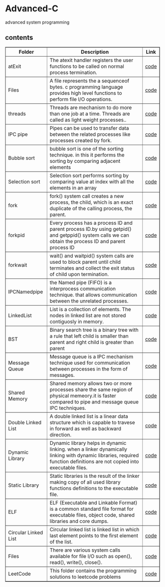 # Advanced-C
advanced system programming


<h2>contents</h2>

<table style="width:100%" border="1px solid black">
<tr>
<th>Folder</th>
<th>Description</th>
<th>Link</th>
</tr>
<tr>
<td>atExit</td>
<td>The atexit handler registers the user functions to be called on normal process termination.</td>
<td><a href="https://github.com/lakshminarayana8522/Advanced-C/tree/main/atExit">code</a></td>
</tr>
<tr>
<td>Files</td>
<td>A file represents the a sequenceof bytes. c programming language provides high level functions to perform file I/O operations.</td>
<td><a href="https://github.com/lakshminarayana8522/Advanced-C/tree/main/files">code</a></td>
</tr>

<tr>
<td>threads</td>
<td>Threads are mechanism to do more than one job at a time. Threads are called as light weight processes..</td>
<td><a href="https://github.com/lakshminarayana8522/Advanced-C/tree/main/threads">code</a></td>
</tr>

<tr>
<td>IPC pipe</td>
<td>Pipes can be used to transfer data between the related processes like processes created by fork.</td>
<td><a href="https://github.com/lakshminarayana8522/Advanced-C/tree/main/IPCPipe">code</a></td>
</tr>
<tr>
<td>Bubble sort</td>
<td>bubble sort is one of the sorting technique. in this it performs the sorting by comparing adjacent elements</td>
<td><a href="https://github.com/lakshminarayana8522/Advanced-C/tree/main/bubblesort">code</a></td>
</tr>

<tr>
<td>Selection sort</td>
<td>Selection sort performs sorting by comparing value at index with all the elements in an array</td>
<td><a href="https://github.com/lakshminarayana8522/Advanced-C/tree/main/selectionSort">code</a></td>
</tr>
<tr>
<td>fork</td>
<td>fork() system call creates a new process, the child, which is an exact duplicate of the calling process, the parent.</td>
<td><a href="https://github.com/lakshminarayana8522/Advanced-C/tree/main/fork">code</a></td>
</tr>
<tr>
<td>forkpid</td>
<td>Every process has a process ID and parent process ID.by using getpid() and getppid() system calls we can obtain the process ID and parent process ID</td>
<td><a href="https://github.com/lakshminarayana8522/Advanced-C/tree/main/forkpid">code</a></td>
</tr>
<tr>
<td>forkwait</td>
<td>wait() and waitpid() system calls are used to block parent until child terminates and collect the exit status of child upon termination.</td>
<td><a href="https://github.com/lakshminarayana8522/Advanced-C/tree/main/forkwait">code</a></td>
</tr>
<tr>
<td>IPCNamedpipe</td>
<td>the Named pipe (FIFO) is a interprocess communication technique. that allows communication between the unrelated processes.</td>
<td><a href="https://github.com/lakshminarayana8522/Advanced-C/tree/main/IPC_Namedpipe">code</a></td>
</tr>
<tr>
<td>LinkedList</td>
<td>List is a collection of elements. The nodes in linked list are not stored contiguosly in memory.</td>
<td><a href="https://github.com/lakshminarayana8522/Advanced-C/tree/main/LinkedList">code<a/></td>
</tr>
<tr>
<td>BST</td>
<td>Binary search tree is a binary tree with a rule that left child is smaller than parent and right child is greater than parent</td>
<td><a href="https://github.com/lakshminarayana8522/Advanced-C/tree/main/BST">code</a></td>
</tr>
<tr>
<td>Message Queue </td>
<td> Message queue is a IPC mechanism technique used for communication between processes in the form of messages.</td>
<td><a href="https://github.com/lakshminarayana8522/Advanced-C/tree/main/MessageQueue">code</a></td>
</tr>
<tr>
<td> Shared Memory </td>
<td> Shared memory allows two or more processes share the same region of physical memeory.it is faster compared to pipe and message queue IPC techniques. </td>
<td><a href="https://github.com/lakshminarayana8522/Advanced-C/tree/main/SharedMemory">code</a></td>
</tr>
<tr>
<td>Double Linked List </td>
<td> A double linked list is a linear data structure which is capable to travese in forward as well as backward direction.</td>
<td><a href="https://github.com/lakshminarayana8522/Advanced-C/tree/main/DoubleLinkedList">code</a></td>
</tr>
<tr>
<td> Dynamic Library </td>
<td> Dynamic library helps in dynamic linking. when a linker dynamically linking with dynamic libraries, required function definitions are not copied into executable files.</td>
<td><a href="https://github.com/lakshminarayana8522/Advanced-C/tree/main/DynamicLibrary">code</a></td>
</tr>
<tr>
<td> Static Library </td>
<td> Static libraries is the result of the linker making copy of all used library functions definitions to the executable file.</td>
<td><a href="https://github.com/lakshminarayana8522/Advanced-C/tree/main/StaticLibrary">code</a></td>
</tr>
<tr>
<td>ELF</td>
<td> ELF (Executable and Linkable Format) is a common standard file format for executable files, object code, shared libraries and core dumps. </td>
<td><a href="https://github.com/lakshminarayana8522/Advanced-C/tree/main/Elf">code</a></td>
</tr>
<tr>
<td>Circular Linked List </td>
<td> Circular linked list is linked list in which last element points to the first element of the list. </td>
<td><a href="https://github.com/lakshminarayana8522/Advanced-C/tree/main/CircularLinkedList">code</a></td>
</tr>
<tr>
<td>Files</td>
<td>There are various system calls available for file I/O such as open(), read(), write(), close().</td>
<td><a href="https://github.com/lakshminarayana8522/Advanced-C/tree/main/Files">code</a></td>
</tr>
<tr>
<td>LeetCode </td>
<td> This folder contains the programming solutions to leetcode problems </td>
<td><a href="https://github.com/lakshminarayana8522/Advanced-C/tree/main/LeetCode">code</a></td>
</tr>
</table>

